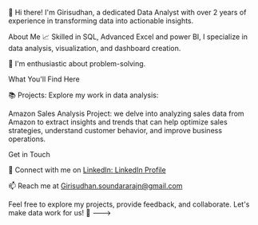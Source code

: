 👋 Hi there! I'm Girisudhan, a dedicated Data Analyst with over 2 years of experience in transforming data into actionable insights.

About Me
📈 Skilled in  SQL, Advanced Excel and power BI, I specialize in data analysis, visualization, and dashboard creation.

🧐 I'm enthusiastic about problem-solving. 

What You'll Find Here

📚 Projects: Explore my work in data analysis:

Amazon Sales Analysis Project: we delve into analyzing sales
data from Amazon to extract insights and trends that can help optimize sales strategies,
understand customer behavior, and improve business operations.


Get in Touch

💬 Connect with me on [LinkedIn: LinkedIn Profile](https://www.linkedin.com/in/girisudhan-soundarajan-780ba3187/)

📫 Reach me at Girisudhan.soundararajn@gmail.com


Feel free to explore my projects, provide feedback, and collaborate. Let's make data work for us! 🚀
--->
